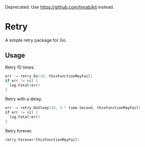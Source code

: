 Deprecated. Use https://github.com/tinrab/kit instead.

# Retry

A simple retry package for Go.

## Usage

Retry 10 times.

```go
err := retry.Do(10, thisFunctionMayFail)
if err != nil {
  log.Fatal(err)
}
```

Retry with a delay.

```go
err := retry.DoSleep(10, 3 * time.Second, thisFunctionMayFail)
if err != nil {
  log.Fatal(err)
}
```

Retry forever.

```go
retry.Forever(thisFunctionMayFail)
```

